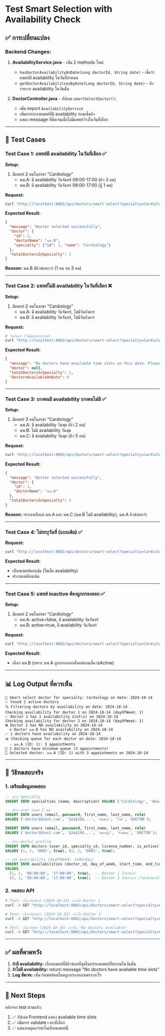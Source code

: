 # Test Smart Selection with Availability Check

## ✅ การเปลี่ยนแปลง

### Backend Changes:

1. **AvailabilityService.java** - เพิ่ม 2 methods ใหม่:
   - `hasDoctorAvailabilityOnDate(Long doctorId, String date)` - เช็คว่าแพทย์มี availability ในวันที่กำหนด
   - `getDoctorAvailabilitiesByDate(Long doctorId, String date)` - ดึงรายการ availability ในวันนั้น

2. **DoctorController.java** - อัปเดต `smartSelectDoctor()`:
   - เพิ่ม import `AvailabilityService`
   - เพิ่มการกรองแพทย์ที่มี availability ก่อนเช็คคิว
   - แสดง message ที่ชัดเจนเมื่อไม่มีแพทย์ว่างในวันที่เลือก

---

## 🧪 Test Cases

### Test Case 1: แพทย์มี availability ในวันที่เลือก ✅

**Setup:**
1. มีแพทย์ 2 คนในสาขา "Cardiology"
   - นพ.A: มี availability วันจันทร์ 09:00-17:00 (คิว 3 คน)
   - นพ.B: มี availability วันจันทร์ 09:00-17:00 (คิู 1 คน)

**Request:**
```bash
curl "http://localhost:8082/api/doctors/smart-select?specialty=Cardiology&date=2024-10-14"
```

**Expected Result:**
```json
{
  "message": "Doctor selected successfully",
  "doctor": {
    "id": 2,
    "doctorName": "นพ.B",
    "specialty": {"id": 1, "name": "Cardiology"}
  },
  "totalDoctorsInSpecialty": 2
}
```

**Reason:** นพ.B มีคิวน้อยกว่า (1 คน vs 3 คน)

---

### Test Case 2: แพทย์ไม่มี availability ในวันที่เลือก ❌

**Setup:**
1. มีแพทย์ 2 คนในสาขา "Cardiology"
   - นพ.A: มี availability วันจันทร์, ไม่มีวันอังคาร
   - นพ.B: มี availability วันจันทร์, ไม่มีวันอังคาร

**Request:**
```bash
# วันอังคาร (ไม่มีแพทย์ทำงาน)
curl "http://localhost:8082/api/doctors/smart-select?specialty=Cardiology&date=2024-10-15"
```

**Expected Result:**
```json
{
  "message": "No doctors have available time slots on this date. Please select another date.",
  "doctor": null,
  "totalDoctorsInSpecialty": 2,
  "doctorsAvailableOnDate": 0
}
```

---

### Test Case 3: บางคนมี availability บางคนไม่มี ✅

**Setup:**
1. มีแพทย์ 3 คนในสาขา "Cardiology"
   - นพ.A: มี availability วันพุธ (คิว 2 คน)
   - นพ.B: ไม่มี availability วันพุธ
   - นพ.C: มี availability วันพุธ (คิว 5 คน)

**Request:**
```bash
curl "http://localhost:8082/api/doctors/smart-select?specialty=Cardiology&date=2024-10-16"
```

**Expected Result:**
```json
{
  "message": "Doctor selected successfully",
  "doctor": {
    "id": 1,
    "doctorName": "นพ.A"
  },
  "totalDoctorsInSpecialty": 3
}
```

**Reason:** กรองเหลือแค่ นพ.A และ นพ.C (นพ.B ไม่มี availability), นพ.A คิวน้อยกว่า

---

### Test Case 4: ไม่ระบุวันที่ (แบบเดิม) ✅

**Request:**
```bash
curl "http://localhost:8082/api/doctors/smart-select?specialty=Cardiology"
```

**Expected Result:**
- เลือกแพทย์แบบสุ่ม (ไม่เช็ค availability)
- ทำงานเหมือนเดิม

---

### Test Case 5: แพทย์ inactive ต้องถูกกรองออก ✅

**Setup:**
1. มีแพทย์ 2 คนในสาขา "Cardiology"
   - นพ.A: active=false, มี availability วันจันทร์
   - นพ.B: active=true, มี availability วันจันทร์

**Request:**
```bash
curl "http://localhost:8082/api/doctors/smart-select?specialty=Cardiology&date=2024-10-14"
```

**Expected Result:**
- เลือก นพ.B (เพราะ นพ.A ถูกกรองออกตั้งแต่ตอนเช็ค isActive)

---

## 📊 Log Output ที่ควรเห็น

```
🎯 Smart select doctor for specialty: Cardiology on date: 2024-10-14
✅ Found 2 active doctors
🔍 Filtering doctors by availability on date: 2024-10-14
Checking availability for doctor 1 on 2024-10-14 (dayOfWeek: 1)
✅ Doctor 1 has 1 availability slot(s) on 2024-10-14
Checking availability for doctor 2 on 2024-10-14 (dayOfWeek: 1)
❌ Doctor 2 has NO availability on 2024-10-14
  ⊘ Doctor นพ.B has NO availability on 2024-10-14
✅ 1 doctors have availability on 2024-10-14
📊 Checking queue for each doctor on date: 2024-10-14
  - นพ.A (ID: 1): 3 appointments
📌 1 doctors have minimum queue (3 appointments)
🎯 Selected doctor: นพ.A (ID: 1) with 3 appointments on 2024-10-14
```

---

## 🔧 วิธีทดสอบจริง

### 1. เตรียมข้อมูลทดสอบ

```sql
-- สร้าง specialty
INSERT INTO specialties (name, description) VALUES ('Cardiology', 'Heart specialist');

-- สร้าง user แพทย์ 2 คน
INSERT INTO users (email, password, first_name, last_name, role)
VALUES ('doctor1@test.com', '$2a$10$...', 'สมชาย', 'ใจดี', 'DOCTOR');

INSERT INTO users (email, password, first_name, last_name, role)
VALUES ('doctor2@test.com', '$2a$10$...', 'สมหญิง', 'รักษ์คน', 'DOCTOR');

-- สร้าง doctor profile
INSERT INTO doctors (user_id, specialty_id, license_number, is_active)
VALUES (1, 1, 'D001', true), (2, 1, 'D002', true);

-- เพิ่ม availability (dayOfWeek: 1=Monday)
INSERT INTO availabilities (doctor_id, day_of_week, start_time, end_time, is_active)
VALUES
  (1, 1, '09:00:00', '17:00:00', true),  -- Doctor 1 มีวันจันทร์
  (2, 2, '09:00:00', '17:00:00', true);  -- Doctor 2 มีวันอังคาร (ไม่มีวันจันทร์)
```

### 2. ทดสอบ API

```bash
# Test: เลือกวันจันทร์ (2024-10-14) ควรได้ Doctor 1
curl -X GET "http://localhost:8082/api/doctors/smart-select?specialty=Cardiology&date=2024-10-14"

# Test: เลือกวันอังคาร (2024-10-15) ควรได้ Doctor 2
curl -X GET "http://localhost:8082/api/doctors/smart-select?specialty=Cardiology&date=2024-10-15"

# Test: เลือกวันพุธ (2024-10-16) ควรได้ "No doctors available"
curl -X GET "http://localhost:8082/api/doctors/smart-select?specialty=Cardiology&date=2024-10-16"
```

---

## ✅ ผลที่คาดหวัง

1. **ถ้ามี availability:** เลือกแพทย์ที่มีคิวน้อยที่สุดในบรรดาแพทย์ที่ทำงานในวันนั้น
2. **ถ้าไม่มี availability:** return message "No doctors have available time slots"
3. **Log ชัดเจน:** เห็นว่าแพทย์คนไหนถูกกรองออกเพราะอะไร

---

## 🎯 Next Steps

หลังจาก test ผ่านแล้ว:
1. ✅ อัปเดต Frontend แสดง available time slots
2. ✅ เพิ่มการ validate เวลาที่เลือก
3. ✅ แสดงเหตุผลว่าทำไมเลือกแพทย์นี้
